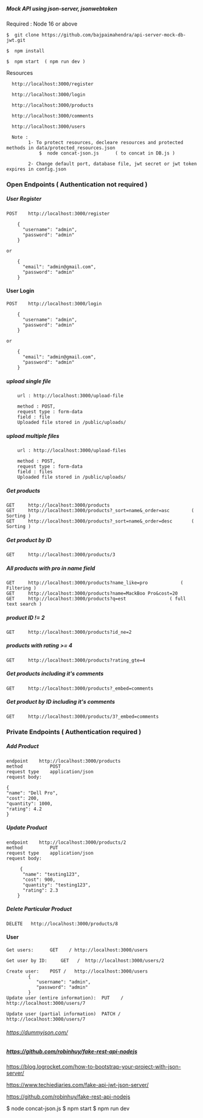 
##### Mock API using json-server, jsonwebtoken
  
  Required : Node 16 or above

  	$  git clone https://github.com/bajpaimahendra/api-server-mock-db-jwt.git

	$  npm install
	
	$  npm start  ( npm run dev )

	
  Resources

  	  http://localhost:3000/register

	  http://localhost:3000/login
  
	  http://localhost:3000/products

	  http://localhost:3000/comments

	  http://localhost:3000/users

	  Note : 
	  		1- To protect resources, decleare resources and protected methods in data/protected_resources.json
	  			$  node concat-json.js      ( to concat in DB.js )

	  		2- Change default port, database file, jwt secret or jwt token expires in config.json



### Open Endpoints ( Authentication not required )

##### User Register

	POST 	http://localhost:3000/register

		{
		  "username": "admin",
		  "password": "admin"
		}

	or

		{
		  "email": "admin@gmail.com",
		  "password": "admin"
		}

#### User Login

	POST 	http://localhost:3000/login

		{
		  "username": "admin",
		  "password": "admin"
		}

	or

		{
		  "email": "admin@gmail.com",
		  "password": "admin"
		}

#####  upload single file

		url : http://localhost:3000/upload-file

 		method : POST, 
 		request type : form-data
 		field : file
 		Uploaded file stored in /public/uploads/

##### upload multiple files

		url : http://localhost:3000/upload-files

 		method : POST, 
 		request type : form-data
 		field : files
 		Uploaded file stored in /public/uploads/		

##### Get products
  	GET 	http://localhost:3000/products
  	GET 	http://localhost:3000/products?_sort=name&_order=asc        ( Sorting )
  	GET 	http://localhost:3000/products?_sort=name&_order=desc 	    ( Sorting )

##### Get product by ID
  	GET 	http://localhost:3000/products/3

##### All products with pro in name field
  	GET 	http://localhost:3000/products?name_like=pro   			( Filtering )
  	GET 	http://localhost:3000/products?name=MackBoo Pro&cost=20
  	GET 	http://localhost:3000/products?q=est 				( full text search )

##### product ID != 2	
  	GET 	http://localhost:3000/products?id_ne=2

##### products with rating >= 4 				
  	GET 	http://localhost:3000/products?rating_gte=4

##### Get products including it's comments
  	GET 	http://localhost:3000/products?_embed=comments

##### Get product by ID including it's comments
  	GET 	http://localhost:3000/products/3?_embed=comments


### Private Endpoints ( Authentication required )



##### Add Product
	endpoint 	http://localhost:3000/products
	method      	POST
	request type    application/json
	request body:
 
	{
	"name": "Dell Pro",
	"cost": 200,
	"quantity": 1000,
	"rating": 4.2
	}

##### Update Product
 	endpoint 	http://localhost:3000/products/2
 	method      	PUT
	request type    application/json
	request body:
 
	     {
	      "name": "testing123",
	      "cost": 900,
	      "quantity": "testing123",
	      "rating": 2.3
	    }  

#####  Delete Particular Product
	DELETE 	 http://localhost:3000/products/8


#### User

    Get users: 		GET    / http://localhost:3000/users

    Get user by ID: 	GET   /  http://localhost:3000/users/2

    Create user: 	POST /   http://localhost:3000/users
			{
			   "username": "admin",
			   "password": "admin"
			}
    Update user (entire information):  PUT    / http://localhost:3000/users/7

    Update user (partial information)  PATCH /  http://localhost:3000/users/7

	

###### https://dummyjson.com/
##### https://github.com/robinhuy/fake-rest-api-nodejs


https://blog.logrocket.com/how-to-bootstrap-your-project-with-json-server/

https://www.techiediaries.com/fake-api-jwt-json-server/





https://github.com/robinhuy/fake-rest-api-nodejs


$ node concat-json.js
$ npm start
$ npm run dev
